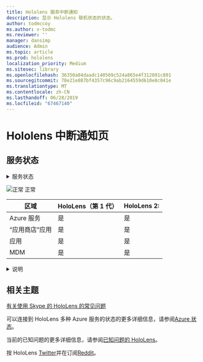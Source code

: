 ```yaml
---
title: Hololens 服务中断通知
description: 显示 Hololens 联机状态的状态。
author: todmccoy
ms.author: v-todmc
ms.reviewer: ''
manager: dansimp
audience: Admin
ms.topic: article
ms.prod: hololens
localization_priority: Medium
ms.sitesec: library
ms.openlocfilehash: 36350a84daadc140569c524a865e4f312891c801
ms.sourcegitcommit: 78e21e887bf4357c96c9ab2164559d610e8c041e
ms.translationtype: MT
ms.contentlocale: zh-CN
ms.lasthandoff: 06/28/2019
ms.locfileid: "67467140"
---
```

# <a name="hololens-outage-notification-page"></a>Hololens 中断通知页

## <a name="service-status"></a>服务状态

<details>
<summary>服务状态</summary>

![是](images/checkmark.png) 服务正常运行

</details>

![正常](images/checkmark.png) 正常

区域|HoloLens（第 1 代）|HoloLens 2:
---|---|---
Azure 服务|是|是
“应用商店”应用|是|是
应用|是|是
MDM|是|是

<details>
<summary>说明</summary>

（说明转到此处）

</details>

## <a name="related-topics"></a>相关主题

[有关使用 Skype 的 HoloLens 的常见问题](https://support.skype.com/en/faq/FA34641/frequently-asked-questions-about-using-skype-for-hololens)

可以连接到 HoloLens 多种 Azure 服务的状态的更多详细信息，请参阅[Azure 状态](https://azure.microsoft.com/en-us/status/)。

当前的已知问题的更多详细信息，请参阅[已知问题的 HoloLens](https://docs.microsoft.com/en-us/windows/mixed-reality/hololens-known-issues)。

按 HoloLens [Twitter](https://twitter.com/HoloLens)并在订阅[Reddit](https://www.reddit.com/r/HoloLens/)。
